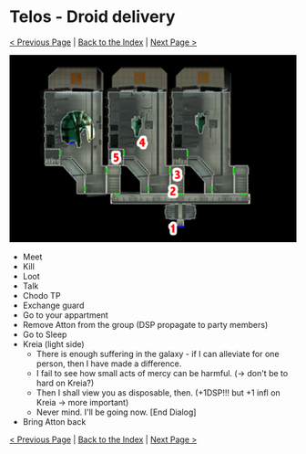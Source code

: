 # Telos - Droid delivery

[< Previous Page](./05_Telos.md) |
[Back to the Index](../index.md) |
[Next Page >](./07_Telos.md)

![](img/06_Telos/06_Telos_map.png)

- Meet
- Kill
- Loot
- Talk
- Chodo TP
- Exchange guard
- Go to your appartment
- Remove Atton from the group (DSP propagate to party members)
- Go to Sleep
- Kreia (light side)
    - There is enough suffering in the galaxy - if I can alleviate for one person, then I have made a difference.
    - I fail to see how small acts of mercy can be harmful. (-> don't be to hard on Kreia?)
    - Then I shall view you as disposable, then. (+1DSP!!! but +1 infl on Kreia -> more important)
    - Never mind. I'll be going now. [End Dialog]
- Bring Atton back

[< Previous Page](./05_Telos.md) |
[Back to the Index](../index.md) |
[Next Page >](./07_Telos.md)

